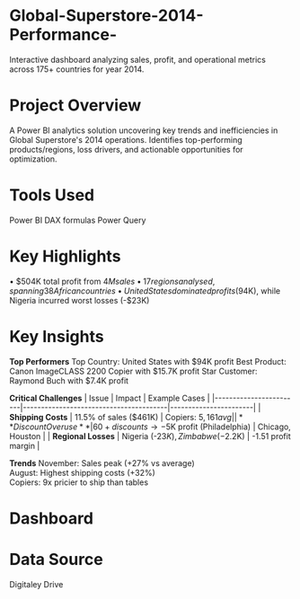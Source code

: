 # Global-Superstore-2014-Performance-
Interactive dashboard analyzing sales, profit, and operational metrics across 175+ countries for year 2014.
# Project Overview
A Power BI analytics solution uncovering key trends and inefficiencies in Global Superstore's 2014 operations. Identifies top-performing products/regions, loss drivers, and actionable opportunities for optimization.
# Tools Used
Power BI
DAX formulas 
Power Query 
# Key Highlights
•	$504K total profit from $4M sales  
•	17 regions analysed, spanning 38 African countries 
•	United States dominated profits ($94K), while Nigeria incurred worst losses (-$23K)  
# Key Insights
**Top Performers**
Top Country: United States with $94K profit 
Best Product: Canon ImageCLASS 2200 Copier with $15.7K profit
 Star Customer: Raymond Buch with $7.4K profit

**Critical Challenges**
| Issue                  |              Impact                              | Example Cases         |
|------------------------|----------------------------------------|-----------------------|
| **Shipping Costs**     | 11.5% of sales ($461K)            | Copiers: $5,161 avg   |
| **Discount Overuse**   | 60+ discounts → -$5K profit (Philadelphia) | Chicago, Houston  |
| **Regional Losses**    | Nigeria (-$23K), Zimbabwe (-$2.2K)     | -1.51 profit margin  |

 **Trends**
November: Sales peak (+27% vs average)  
August: Highest shipping costs (+32%)  
Copiers: 9x pricier to ship than tables  

# Dashboard

# Data Source
Digitaley Drive



